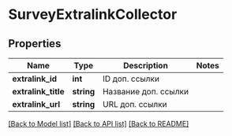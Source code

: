 # SurveyExtralinkCollector

## Properties
Name | Type | Description | Notes
------------ | ------------- | ------------- | -------------
**extralink_id** | **int** | ID доп. ссылки | 
**extralink_title** | **string** | Название доп. ссылки | 
**extralink_url** | **string** | URL доп. ссылки | 

[[Back to Model list]](../README.md#documentation-for-models) [[Back to API list]](../README.md#documentation-for-api-endpoints) [[Back to README]](../README.md)


